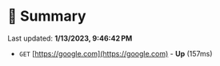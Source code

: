 # 📖 Summary
Last updated: **1/13/2023, 9:46:42 PM**

- `GET` [https://google.com](https://google.com) - **Up** (157ms)
